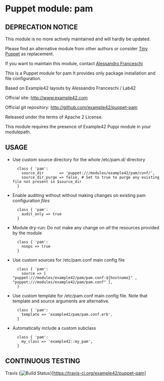 # Puppet module: pam

## DEPRECATION NOTICE
This module is no more actively maintained and will hardly be updated.

Please find an alternative module from other authors or consider [Tiny Puppet](https://github.com/example42/puppet-tp) as replacement.

If you want to maintain this module, contact [Alessandro Franceschi](https://github.com/alvagante)


This is a Puppet module for pam
It provides only package installation and file configuration.

Based on Example42 layouts by Alessandro Franceschi / Lab42

Official site: http://www.example42.com

Official git repository: http://github.com/example42/puppet-pam

Released under the terms of Apache 2 License.

This module requires the presence of Example42 Puppi module in your modulepath.


## USAGE 

* Use custom source directory for the whole /etc/pam.d/ directory

        class { 'pam':
          source_dir       => 'puppet:///modules/example42/pam/conf/',
          source_dir_purge => false, # Set to true to purge any existing file not present in $source_dir
        }

* Enable auditing without without making changes on existing pam configuration *files*

        class { 'pam':
          audit_only => true
        }

* Module dry-run: Do not make any change on *all* the resources provided by the module

        class { 'pam':
          noops => true
        }

* Use custom sources for /etc/pam.conf main config file 

        class { 'pam':
          source => [ "puppet:///modules/example42/pam/pam.conf-${hostname}" , "puppet:///modules/example42/pam/pam.conf" ], 
        }


* Use custom template for /etc/pam.conf main config file. Note that template and source arguments are alternative. 

        class { 'pam':
          template => 'example42/pam/pam.conf.erb',
        }

* Automatically include a custom subclass

        class { 'pam':
          my_class => 'example42::my_pam',
        }


## CONTINUOUS TESTING

Travis {<img src="https://travis-ci.org/example42/puppet-pam.png?branch=master" alt="Build Status" />}[https://travis-ci.org/example42/puppet-pam]
